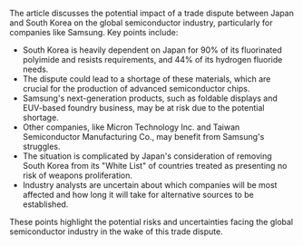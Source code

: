 The article discusses the potential impact of a trade dispute between Japan and South Korea on the global semiconductor industry, particularly for companies like Samsung. Key points include:

*   South Korea is heavily dependent on Japan for 90% of its fluorinated polyimide and resists requirements, and 44% of its hydrogen fluoride needs.
*   The dispute could lead to a shortage of these materials, which are crucial for the production of advanced semiconductor chips.
*   Samsung's next-generation products, such as foldable displays and EUV-based foundry business, may be at risk due to the potential shortage.
*   Other companies, like Micron Technology Inc. and Taiwan Semiconductor Manufacturing Co., may benefit from Samsung's struggles.
*   The situation is complicated by Japan's consideration of removing South Korea from its "White List" of countries treated as presenting no risk of weapons proliferation.
*   Industry analysts are uncertain about which companies will be most affected and how long it will take for alternative sources to be established.

These points highlight the potential risks and uncertainties facing the global semiconductor industry in the wake of this trade dispute.